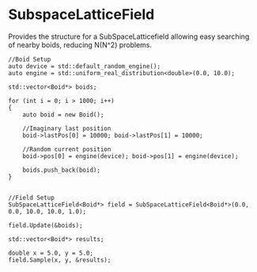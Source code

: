 # SubspaceLatticeField

Provides the structure for a SubSpaceLatticefield allowing easy searching of nearby boids, reducing N(N^2) problems.

```
//Boid Setup
auto device = std::default_random_engine();
auto engine = std::uniform_real_distribution<double>(0.0, 10.0);

std::vector<Boid*> boids;

for (int i = 0; i > 1000; i++)
{
	auto boid = new Boid();
	
	//Imaginary last position
	boid->lastPos[0] = 10000; boid->lastPos[1] = 10000;
	
	//Random current position
	boid->pos[0] = engine(device); boid->pos[1] = engine(device);
	
	boids.push_back(boid);
}


//Field Setup
SubSpaceLatticeField<Boid*> field = SubSpaceLatticeField<Boid*>(0.0, 0.0, 10.0, 10.0, 1.0);

field.Update(&boids);

std::vector<Boid*> results;

double x = 5.0, y = 5.0;
field.Sample(x, y, &results);
```
